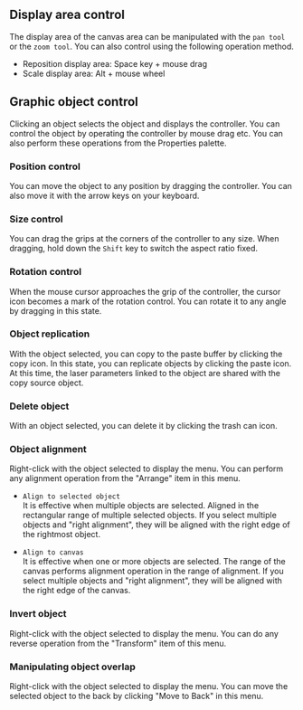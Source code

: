 
## Display area control
The display area of the canvas area can be manipulated with the `pan tool` or the `zoom tool`. You can also control using the following operation method.

- Reposition display area: Space key + mouse drag
- Scale display area: Alt + mouse wheel

## Graphic object control
Clicking an object selects the object and displays the controller. You can control the object by operating the controller by mouse drag etc. You can also perform these operations from the Properties palette.

### Position control
You can move the object to any position by dragging the controller. You can also move it with the arrow keys on your keyboard.

### Size control
You can drag the grips at the corners of the controller to any size. When dragging, hold down the `Shift` key to switch the aspect ratio fixed.

### Rotation control
When the mouse cursor approaches the grip of the controller, the cursor icon becomes a mark of the rotation control. You can rotate it to any angle by dragging in this state.

### Object replication
With the object selected, you can copy to the paste buffer by clicking the copy icon. In this state, you can replicate objects by clicking the paste icon. At this time, the laser parameters linked to the object are shared with the copy source object.

### Delete object
With an object selected, you can delete it by clicking the trash can icon.

### Object alignment
Right-click with the object selected to display the menu. You can perform any alignment operation from the "Arrange" item in this menu.

- `Align to selected object`  
It is effective when multiple objects are selected. Aligned in the rectangular range of multiple selected objects. If you select multiple objects and "right alignment", they will be aligned with the right edge of the rightmost object.

- `Align to canvas`  
It is effective when one or more objects are selected. The range of the canvas performs alignment operation in the range of alignment. If you select multiple objects and "right alignment", they will be aligned with the right edge of the canvas.

### Invert object
Right-click with the object selected to display the menu. You can do any reverse operation from the "Transform" item of this menu.

### Manipulating object overlap
Right-click with the object selected to display the menu. You can move the selected object to the back by clicking "Move to Back" in this menu.
